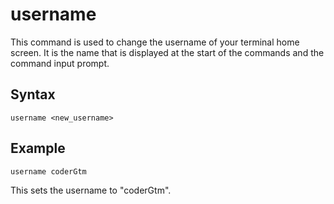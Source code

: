 # username

This command is used to change the username of your terminal home screen. It is the name that is displayed at the start of the commands and the command input prompt.

## Syntax
```
username <new_username>
```

## Example
```
username coderGtm
```
This sets the username to "coderGtm".